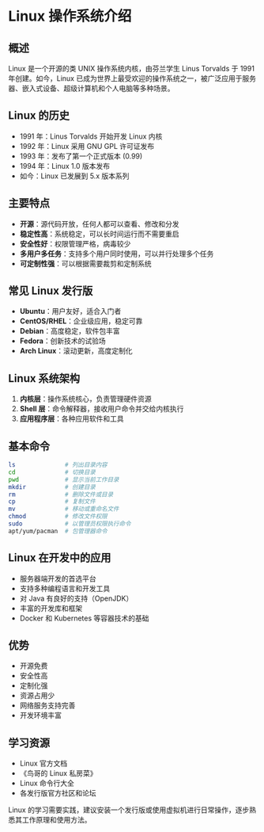 # Linux 操作系统介绍

## 概述

Linux 是一个开源的类 UNIX 操作系统内核，由芬兰学生 Linus Torvalds 于 1991 年创建。如今，Linux 已成为世界上最受欢迎的操作系统之一，被广泛应用于服务器、嵌入式设备、超级计算机和个人电脑等多种场景。

## Linux 的历史

- 1991 年：Linus Torvalds 开始开发 Linux 内核
- 1992 年：Linux 采用 GNU GPL 许可证发布
- 1993 年：发布了第一个正式版本 (0.99)
- 1994 年：Linux 1.0 版本发布
- 如今：Linux 已发展到 5.x 版本系列

## 主要特点

- **开源**：源代码开放，任何人都可以查看、修改和分发
- **稳定性高**：系统稳定，可以长时间运行而不需要重启
- **安全性好**：权限管理严格，病毒较少
- **多用户多任务**：支持多个用户同时使用，可以并行处理多个任务
- **可定制性强**：可以根据需要裁剪和定制系统

## 常见 Linux 发行版

- **Ubuntu**：用户友好，适合入门者
- **CentOS/RHEL**：企业级应用，稳定可靠
- **Debian**：高度稳定，软件包丰富
- **Fedora**：创新技术的试验场
- **Arch Linux**：滚动更新，高度定制化

## Linux 系统架构

1. **内核层**：操作系统核心，负责管理硬件资源
2. **Shell 层**：命令解释器，接收用户命令并交给内核执行
3. **应用程序层**：各种应用软件和工具

## 基本命令

```bash
ls              # 列出目录内容
cd              # 切换目录
pwd             # 显示当前工作目录
mkdir           # 创建目录
rm              # 删除文件或目录
cp              # 复制文件
mv              # 移动或重命名文件
chmod           # 修改文件权限
sudo            # 以管理员权限执行命令
apt/yum/pacman  # 包管理器命令
```

## Linux 在开发中的应用

- 服务器端开发的首选平台
- 支持多种编程语言和开发工具
- 对 Java 有良好的支持（OpenJDK）
- 丰富的开发库和框架
- Docker 和 Kubernetes 等容器技术的基础

## 优势

- 开源免费
- 安全性高
- 定制化强
- 资源占用少
- 网络服务支持完善
- 开发环境丰富

## 学习资源

- Linux 官方文档
- 《鸟哥的 Linux 私房菜》
- Linux 命令行大全
- 各发行版官方社区和论坛

Linux 的学习需要实践，建议安装一个发行版或使用虚拟机进行日常操作，逐步熟悉其工作原理和使用方法。